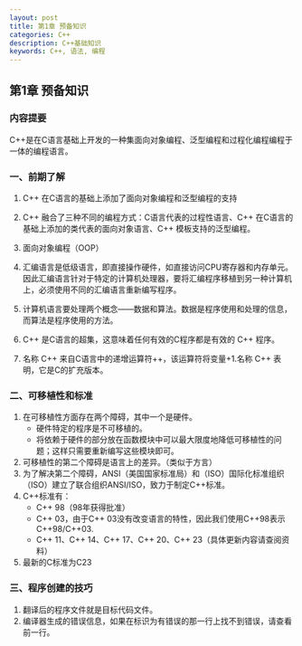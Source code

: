 ```yaml
---
layout: post
title: 第1章 预备知识
categories: C++
description: C++基础知识
keywords: C++, 语法, 编程
---
```



## 第1章 预备知识

### 内容提要
C++是在C语言基础上开发的一种集面向对象编程、泛型编程和过程化编程编程于一体的编程语言。

### 一、前期了解
1. C++ 在C语言的基础上添加了面向对象编程和泛型编程的支持

2. C++ 融合了三种不同的编程方式：C语言代表的过程性语言、C++ 在C语言的基础上添加的类代表的面向对象语言、C++ 模板支持的泛型编程。

3. 面向对象编程（OOP）

4. 汇编语言是低级语言，即直接操作硬件，如直接访问CPU寄存器和内存单元。因此汇编语言针对于特定的计算机处理器，要将汇编程序移植到另一种计算机上，必须使用不同的汇编语言重新编写程序。

5. 计算机语言要处理两个概念——数据和算法。数据是程序使用和处理的信息，而算法是程序使用的方法。

6. C++ 是C语言的超集，这意味着任何有效的C程序都是有效的 C++ 程序。

7. 名称 C++ 来自C语言中的递增运算符++，该运算符将变量+1.名称 C++ 表明，它是C的扩充版本。

### 二、可移植性和标准
1. 在可移植性方面存在两个障碍，其中一个是硬件。
    - 硬件特定的程序是不可移植的。
    - 将依赖于硬件的部分放在函数模块中可以最大限度地降低可移植性的问题；这样只需要重新编写这些模块即可。
2. 可移植性的第二个障碍是语言上的差异。（类似于方言）
3. 为了解决第二个障碍，ANSI（美国国家标准局）和（ISO）国际化标准组织（ISO）建立了联合组织ANSI/ISO，致力于制定C++标准。
4. C++标准有：
   - C++ 98（98年获得批准）
   - C++ 03，由于C++ 03没有改变语言的特性，因此我们使用C++98表示C++98/C++03.
   - C++ 11、C++ 14、C++ 17、C++ 20、C++ 23（具体更新内容请查阅资料）
5. 最新的C标准为C23

### 三、程序创建的技巧
1. 翻译后的程序文件就是目标代码文件。
2. 编译器生成的错误信息，如果在标识为有错误的那一行上找不到错误，请查看前一行。